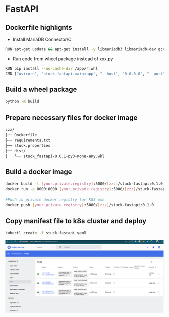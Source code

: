 # FastAPI

## Dockerfile highlignts

* Install MariaDB Connector/C

```bash
RUN apt-get update && apt-get install -y libmariadb3 libmariadb-dev gcc
```

* Run code from wheel package instead of xxx.py

```bash
RUN pip install --no-cache-dir /app/*.whl
CMD ["uvicorn", "stuck_fastapi.main:app", "--host", "0.0.0.0", "--port", "8000"]
```

## Build a wheel package

```bash
python -m build
```

## Prepare necessary files for docker image

```bash
zzz/
├── Dockerfile
├── requirements.txt
├── stuck.properties
├── dist/
│   └── stuck_fastapi-0.0.1-py3-none-any.whl
```

## Build a docker image

```bash
docker build -t [your.private.registry]:5000/[zzz]/stuck-fastapi:0.1.0 .
docker run -p 8000:8000 [your.private.registry]:5000/[zzz]/stuck-fastapi:0.1.0

#Push to private docker registry for K8S use
docker push [your.private.registry]:5000/[zzz]/stuck-fastapi:0.1.0
```

## Copy manifest file to k8s cluster and deploy

 ```bash
 kubectl create -f stuck-fastapi.yaml
 ```

![k8s](../assets/dashboard.png)
